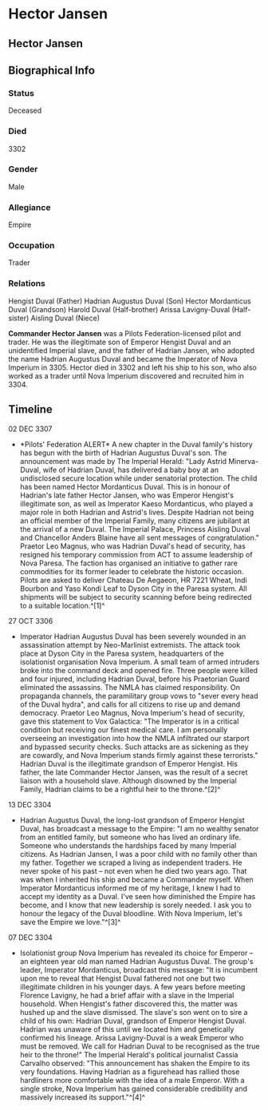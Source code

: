 # Hector Jansen
## Hector Jansen

		

## Biographical Info

### Status

Deceased

### Died

3302

### Gender

Male

### Allegiance

Empire

### Occupation

Trader

### Relations

Hengist Duval (Father)
Hadrian Augustus Duval (Son)
Hector Mordanticus Duval (Grandson)
Harold Duval (Half-brother)
Arissa Lavigny-Duval (Half-sister)
Aisling Duval (Niece)

**Commander Hector Jansen** was a Pilots Federation-licensed pilot and trader. He was the illegitimate son of Emperor Hengist Duval and an unidentified Imperial slave, and the father of Hadrian Jansen, who adopted the name Hadrian Augustus Duval and became the Imperator of Nova Imperium in 3305. Hector died in 3302 and left his ship to his son, who also worked as a trader until Nova Imperium discovered and recruited him in 3304.

## Timeline

02 DEC 3307

- \*Pilots' Federation ALERT\*
A new chapter in the Duval family's history has begun with the birth of Hadrian Augustus Duval's son. The announcement was made by The Imperial Herald: "Lady Astrid Minerva-Duval, wife of Hadrian Duval, has delivered a baby boy at an undisclosed secure location while under senatorial protection. The child has been named Hector Mordanticus Duval. This is in honour of Hadrian's late father Hector Jansen, who was Emperor Hengist's illegitimate son, as well as Imperator Kaeso Mordanticus, who played a major role in both Hadrian and Astrid's lives. Despite Hadrian not being an official member of the Imperial Family, many citizens are jubilant at the arrival of a new Duval. The Imperial Palace, Princess Aisling Duval and Chancellor Anders Blaine have all sent messages of congratulation." Praetor Leo Magnus, who was Hadrian Duval's head of security, has resigned his temporary commission from ACT to assume leadership of Nova Paresa. The faction has organised an initiative to gather rare commodities for its former leader to celebrate the historic occasion. Pilots are asked to deliver Chateau De Aegaeon, HR 7221 Wheat, Indi Bourbon and Yaso Kondi Leaf to Dyson City in the Paresa system. All shipments will be subject to security scanning before being redirected to a suitable location.^[1]^

27 OCT 3306

- Imperator Hadrian Augustus Duval has been severely wounded in an assassination attempt by Neo-Marlinist extremists. The attack took place at Dyson City in the Paresa system, headquarters of the isolationist organisation Nova Imperium. A small team of armed intruders broke into the command deck and opened fire. Three people were killed and four injured, including Hadrian Duval, before his Praetorian Guard eliminated the assassins. The NMLA has claimed responsibility. On propaganda channels, the paramilitary group vows to "sever every head of the Duval hydra", and calls for all citizens to rise up and demand democracy. Praetor Leo Magnus, Nova Imperium's head of security, gave this statement to Vox Galactica: "The Imperator is in a critical condition but receiving our finest medical care. I am personally overseeing an investigation into how the NMLA infiltrated our starport and bypassed security checks. Such attacks are as sickening as they are cowardly, and Nova Imperium stands firmly against these terrorists." Hadrian Duval is the illegitimate grandson of Emperor Hengist. His father, the late Commander Hector Jansen, was the result of a secret liaison with a household slave. Although disowned by the Imperial Family, Hadrian claims to be a rightful heir to the throne.^[2]^

13 DEC 3304

- Hadrian Augustus Duval, the long-lost grandson of Emperor Hengist Duval, has broadcast a message to the Empire: "I am no wealthy senator from an entitled family, but someone who has lived an ordinary life. Someone who understands the hardships faced by many Imperial citizens. As Hadrian Jansen, I was a poor child with no family other than my father. Together we scraped a living as independent traders. He never spoke of his past – not even when he died two years ago. That was when I inherited his ship and became a Commander myself. When Imperator Mordanticus informed me of my heritage, I knew I had to accept my identity as a Duval. I've seen how diminished the Empire has become, and I know that new leadership is sorely needed. I ask you to honour the legacy of the Duval bloodline. With Nova Imperium, let's save the Empire we love."^[3]^

07 DEC 3304

- Isolationist group Nova Imperium has revealed its choice for Emperor – an eighteen year old man named Hadrian Augustus Duval. The group's leader, Imperator Mordanticus, broadcast this message: "It is incumbent upon me to reveal that Hengist Duval fathered not one but two illegitimate children in his younger days. A few years before meeting Florence Lavigny, he had a brief affair with a slave in the Imperial household. When Hengist's father discovered this, the matter was hushed up and the slave dismissed. The slave's son went on to sire a child of his own: Hadrian Duval, grandson of Emperor Hengist Duval. Hadrian was unaware of this until we located him and genetically confirmed his lineage. Arissa Lavigny-Duval is a weak Emperor who must be removed. We call for Hadrian Duval to be recognised as the true heir to the throne!" The Imperial Herald's political journalist Cassia Carvalho observed: "This announcement has shaken the Empire to its very foundations. Having Hadrian as a figurehead has rallied those hardliners more comfortable with the idea of a male Emperor. With a single stroke, Nova Imperium has gained considerable credibility and massively increased its support."^[4]^
